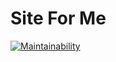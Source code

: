 # Site For Me

[![Maintainability](https://api.codeclimate.com/v1/badges/cc7e48776b491939c92d/maintainability)](https://codeclimate.com/github/xcixor/site-for-me/maintainability)
